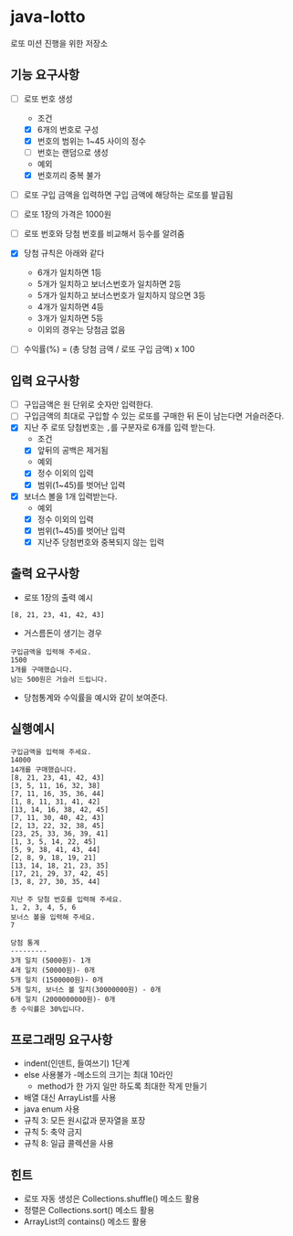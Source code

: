# java-lotto
로또 미션 진행을 위한 저장소

## 기능 요구사항
- [ ] 로또 번호 생성
  * 조건
  - [x] 6개의 번호로 구성
  - [x] 번호의 범위는 1~45 사이의 정수
  - [ ] 번호는 랜덤으로 생성
  * 예외
  - [x] 번호끼리 중복 불가
- [ ] 로또 구입 금액을 입력하면 구입 금액에 해당하는 로또를 발급됨
- [ ] 로또 1장의 가격은 1000원
- [ ] 로또 번호와 당첨 번호를 비교해서 등수를 알려줌
- [x] 당첨 규칙은 아래와 같다
  - 6개가 일치하면 1등
  - 5개가 일치하고 보너스번호가 일치하면 2등
  - 5개가 일치하고 보너스번호가 일치하지 않으면 3등
  - 4개가 일치하면 4등
  - 3개가 일치하면 5등
  - 이외의 경우는 당첨금 없음

- [ ] 수익률(%) = (총 당첨 금액 / 로또 구입 금액) x 100

## 입력 요구사항
- [ ] 구입금액은 원 단위로 숫자만 입력한다.
- [ ] 구입금액의 최대로 구입할 수 있는 로또를 구매한 뒤 돈이 남는다면 거슬러준다.
- [x] 지난 주 로또 당첨번호는 `,`를 구분자로 6개를 입력 받는다.
  * 조건
  - [x] 앞뒤의 공백은 제거됨
  * 예외
  - [x] 정수 이외의 입력
  - [x] 범위(1~45)를 벗어난 입력
- [x] 보너스 볼을 1개 입력받는다.
  * 예외
  - [x] 정수 이외의 입력
  - [x] 범위(1~45)를 벗어난 입력
  - [x] 지난주 당첨번호와 중복되지 않는 입력

## 출력 요구사항
- 로또 1장의 출력 예시
```
[8, 21, 23, 41, 42, 43]
```
- 거스름돈이 생기는 경우
```
구입금액을 입력해 주세요.
1500
1개를 구매했습니다.
남는 500원은 거슬러 드립니다.
```
- 당첨통계와 수익률을 예시와 같이 보여준다.

## 실행예시
```
구입금액을 입력해 주세요.
14000
14개를 구매했습니다.
[8, 21, 23, 41, 42, 43]
[3, 5, 11, 16, 32, 38]
[7, 11, 16, 35, 36, 44]
[1, 8, 11, 31, 41, 42]
[13, 14, 16, 38, 42, 45]
[7, 11, 30, 40, 42, 43]
[2, 13, 22, 32, 38, 45]
[23, 25, 33, 36, 39, 41]
[1, 3, 5, 14, 22, 45]
[5, 9, 38, 41, 43, 44]
[2, 8, 9, 18, 19, 21]
[13, 14, 18, 21, 23, 35]
[17, 21, 29, 37, 42, 45]
[3, 8, 27, 30, 35, 44]

지난 주 당첨 번호를 입력해 주세요.
1, 2, 3, 4, 5, 6
보너스 볼을 입력해 주세요.
7

당첨 통계
---------
3개 일치 (5000원)- 1개
4개 일치 (50000원)- 0개
5개 일치 (1500000원)- 0개
5개 일치, 보너스 볼 일치(30000000원) - 0개
6개 일치 (2000000000원)- 0개
총 수익률은 30%입니다.
```

## 프로그래밍 요구사항
- indent(인덴트, 들여쓰기) 1단계
- else 사용불가
-메소드의 크기는 최대 10라인
  - method가 한 가지 일만 하도록 최대한 작게 만들기
- 배열 대신 ArrayList를 사용
- java enum 사용
- 규칙 3: 모든 원시값과 문자열을 포장 
- 규칙 5: 축약 금지
- 규칙 8: 일급 콜렉션을 사용

## 힌트 
- 로또 자동 생성은 Collections.shuffle() 메소드 활용
- 정렬은 Collections.sort() 메소드 활용
- ArrayList의 contains() 메소드 활용